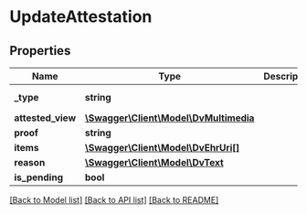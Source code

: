 # UpdateAttestation

## Properties
Name | Type | Description | Notes
------------ | ------------- | ------------- | -------------
**_type** | **string** |  | [optional] [default to 'UPDATE_ATTESTATION']
**attested_view** | [**\Swagger\Client\Model\DvMultimedia**](DvMultimedia.md) |  | [optional] 
**proof** | **string** |  | [optional] 
**items** | [**\Swagger\Client\Model\DvEhrUri[]**](DvEhrUri.md) |  | [optional] 
**reason** | [**\Swagger\Client\Model\DvText**](DvText.md) |  | 
**is_pending** | **bool** |  | 

[[Back to Model list]](../../README.md#documentation-for-models) [[Back to API list]](../../README.md#documentation-for-api-endpoints) [[Back to README]](../../README.md)

